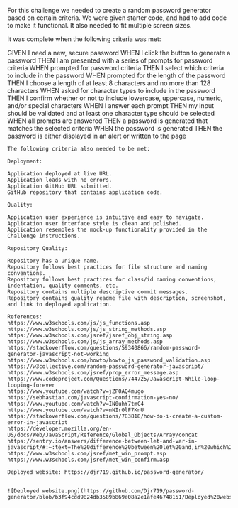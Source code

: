 For this challenge we needed to create a random password generator based on certain criteria. We were given starter code, and had to add code to make it functional. It also needed to fit multiple screen sizes.

It was complete when the following criteria was met:


GIVEN I need a new, secure password
WHEN I click the button to generate a password
THEN I am presented with a series of prompts for password criteria
WHEN prompted for password criteria
THEN I select which criteria to include in the password
WHEN prompted for the length of the password
THEN I choose a length of at least 8 characters and no more than 128 characters
WHEN asked for character types to include in the password
THEN I confirm whether or not to include lowercase, uppercase, numeric, and/or special characters
WHEN I answer each prompt
THEN my input should be validated and at least one character type should be selected
WHEN all prompts are answered
THEN a password is generated that matches the selected criteria
WHEN the password is generated
THEN the password is either displayed in an alert or written to the page
```
The following criteria also needed to be met:

Deployment:

Application deployed at live URL.
Application loads with no errors.
Application GitHub URL submitted.
GitHub repository that contains application code.

Quality:

Application user experience is intuitive and easy to navigate.
Application user interface style is clean and polished.
Application resembles the mock-up functionality provided in the Challenge instructions.

Repository Quality:

Repository has a unique name.
Repository follows best practices for file structure and naming conventions.
Repository follows best practices for class/id naming conventions, indentation, quality comments, etc.
Repository contains multiple descriptive commit messages.
Repository contains quality readme file with description, screenshot, and link to deployed application.

References:
https://www.w3schools.com/js/js_functions.asp
https://www.w3schools.com/js/js_string_methods.asp
https://www.w3schools.com/jsref/jsref_obj_string.asp
https://www.w3schools.com/js/js_array_methods.asp
https://stackoverflow.com/questions/59340866/random-password-generator-javascript-not-working
https://www.w3schools.com/howto/howto_js_password_validation.asp
https://w3collective.com/random-password-generator-javascript/
https://www.w3schools.com/jsref/prop_error_message.asp
https://www.codeproject.com/Questions/744725/Javascript-While-loop-looping-forever
https://www.youtube.com/watch?v=jZP0AQ4mugo
https://sebhastian.com/javascript-confirmation-yes-no/
https://www.youtube.com/watch?v=IN0uhY7tmC4
https://www.youtube.com/watch?v=nNIr0lF7KnU
https://stackoverflow.com/questions/783818/how-do-i-create-a-custom-error-in-javascript
https://developer.mozilla.org/en-US/docs/Web/JavaScript/Reference/Global_Objects/Array/concat
https://sentry.io/answers/difference-between-let-and-var-in-javascript/#:~:text=The%20difference%20between%20let%20and,in%20which%20they're%20declared.
https://www.w3schools.com/jsref/met_win_prompt.asp
https://www.w3schools.com/jsref/met_win_confirm.asp

Deployed website: https://djr719.github.io/password-generator/


![Deployed website.png](https://github.com/Djr719/password-generator/blob/b3f94cdd9824db3589b869e08a2e1afe46748151/Deployed%20website.png)